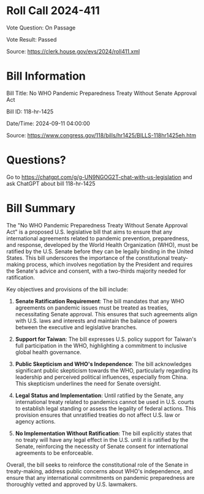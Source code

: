 # Roll Call 2024-411

Vote Question: On Passage

Vote Result: Passed

Source: https://clerk.house.gov/evs/2024/roll411.xml

# Bill Information

Bill Title: No WHO Pandemic Preparedness Treaty Without Senate Approval Act

Bill ID: 118-hr-1425

Date/Time: 2024-09-11 04:00:00

Source: https://www.congress.gov/118/bills/hr1425/BILLS-118hr1425eh.htm

# Questions?

Go to https://chatgpt.com/g/g-UN9NGOG2T-chat-with-us-legislation and ask ChatGPT about bill 118-hr-1425

# Bill Summary
The "No WHO Pandemic Preparedness Treaty Without Senate Approval Act" is a proposed U.S. legislative bill that aims to ensure that any international agreements related to pandemic prevention, preparedness, and response, developed by the World Health Organization (WHO), must be ratified by the U.S. Senate before they can be legally binding in the United States. This bill underscores the importance of the constitutional treaty-making process, which involves negotiation by the President and requires the Senate's advice and consent, with a two-thirds majority needed for ratification.

Key objectives and provisions of the bill include:

1. **Senate Ratification Requirement**: The bill mandates that any WHO agreements on pandemic issues must be treated as treaties, necessitating Senate approval. This ensures that such agreements align with U.S. laws and interests and maintain the balance of powers between the executive and legislative branches.

2. **Support for Taiwan**: The bill expresses U.S. policy support for Taiwan's full participation in the WHO, highlighting a commitment to inclusive global health governance.

3. **Public Skepticism and WHO's Independence**: The bill acknowledges significant public skepticism towards the WHO, particularly regarding its leadership and perceived political influences, especially from China. This skepticism underlines the need for Senate oversight.

4. **Legal Status and Implementation**: Until ratified by the Senate, any international treaty related to pandemics cannot be used in U.S. courts to establish legal standing or assess the legality of federal actions. This provision ensures that unratified treaties do not affect U.S. law or agency actions.

5. **No Implementation Without Ratification**: The bill explicitly states that no treaty will have any legal effect in the U.S. until it is ratified by the Senate, reinforcing the necessity of Senate consent for international agreements to be enforceable.

Overall, the bill seeks to reinforce the constitutional role of the Senate in treaty-making, address public concerns about WHO's independence, and ensure that any international commitments on pandemic preparedness are thoroughly vetted and approved by U.S. lawmakers.
